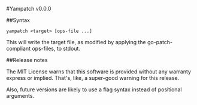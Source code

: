 #Yampatch v0.0.0

##Syntax

`yampatch <target> [ops-file ...]`

This will write the target file, as modified by applying the go-patch-compliant ops-files, to stdout.

##Release notes

The MIT License warns that this software is provided without any warranty express or implied. That's, like, a super-good warning for this release.

Also, future versions are likely to use a flag syntax instead of positional arguments.


